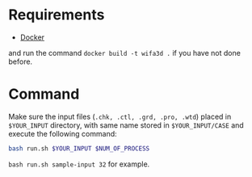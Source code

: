 # Requirements
- [Docker](https://docs.docker.com/engine/install/)

and run the command `docker build -t wifa3d .` if you have not done before.

# Command
Make sure the input files (`.chk, .ctl, .grd, .pro, .wtd`) placed in `$YOUR_INPUT` directory, with same name stored in `$YOUR_INPUT/CASE`
and execute the following command:

```bash
bash run.sh $YOUR_INPUT $NUM_OF_PROCESS
```

`bash run.sh sample-input 32` for example.
